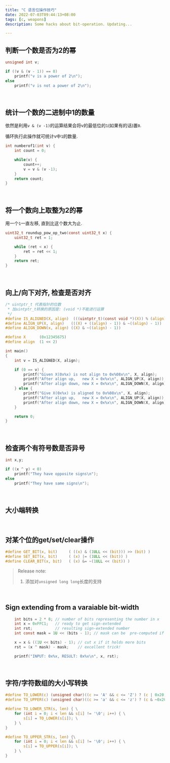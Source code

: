 ```yaml
---
title: "C 语言位操作技巧"
date: 2022-07-03T09:44:13+08:00
tags: [c, weapons]
description: Some hacks about bit-operation. Updating...

---
```


## 判断一个数是否为2的幂
```c
unsigned int v;

if ((v & (v - 1)) == 0) 
    printf("v is a power of 2\n");
else 
    printf("v is not a power of 2\n");
```

&nbsp;
## 统计一个数的二进制中1的数量

依然是利用`v & (v -1)`的运算结果会将v的最低位的`1`(如果有的话)置`0`.

循环执行此操作就可统计v中`1`的数量.

```c
int numberof1(int v) {
    int count = 0;

    while(v) {
        count++;
        v = v & (v -1);
    }
    return count;
}
```


&nbsp;
## 将一个数向上取整为2的幂

用一个`1`一直左移, 直到比这个数大为止.

```c
uint32_t roundup_pow_op_two(const uint32_t x) {
    uint32_t ret = 1;

    while (ret < x) {
        ret = ret << 1;
    }
    return ret;
}
```

&nbsp;
## 向上/向下对齐, 检查是否对齐
```c
/* uintptr_t 代表指针的位数
 * 加uintptr_t转换的原因是: (void *)不能进行运算
 */
#define IS_ALIGNED(X, align)  (((uintptr_t)(const void *)(X)) % (align) == 0)
#define ALIGN_UP(X, align)   (((X) + ((align) - 1)) & ~((align) - 1))
#define ALIGN_DOWN(x, align) ((X) & ~((align) - 1))

#define X      (0x12345675)
#define align  (1 << 2)

int main()
{
    int v = IS_ALIGNED(X, align);

    if (0 == v) {
        printf("Given X(0x%x) is not align to 0x%08x\n", X, align);
        printf("After align up,   new X = 0x%x\n", ALIGN_UP(X, align));
        printf("After align down, new X = 0x%x\n", ALIGN_DOWN(X, align));
    } else {
        printf("Give X(0x%x) is aligned to 0x%08x\n", X, align);
        printf("After align up,   new X = 0x%x\n", ALIGN_UP(X, align));
        printf("After align down, new X = 0x%x\n", ALIGN_DOWN(X, align));
    }

    return 0;
}
```


&nbsp;
## 检查两个有符号数是否异号
```c
int x,y;

if ((x ^ y) < 0) 
    printf("They have opposite signs\n");
else
    printf("They have same signs\n");
```

&nbsp;
## 大小端转换


&nbsp;
## 对某个位的get/set/clear操作

```c
#define GET_BIT(x, bit)     ( ((x) & (1ULL << (bit))) >> (bit) )
#define SET_BIT(x, bit)     ( (x) |= (1ULL << (bit)) )
#define CLEAR_BIT(x, bit)   ( (x) &= ~(1ULL << (bit)) )
```
> Release note: 
> 1. 添加对`unsigned long long`长度的支持

&nbsp;
## Sign extending from a varaiable bit-width

```c
    int bits = 2 * 8; // number of bits representing the number in x
    int x = 0xFFC1;   // ready to get sign-extended
    int rst;          // resulting sign-extended number
    int const mask = 1U << (bits - 1); // mask can be  pre-computed if bits if fixed.

    x = x & ((1U << bits) - 1); // cut x if it holds more bits
    rst = (x ^ mask) - mask;    // excellent trick!

    printf("INPUT: 0x%x, RESULT: 0x%x\n", x, rst);
```

&nbsp;
## 字符/字符数组的大小写转换
```c
#define TO_LOWER(c) (unsigned char)((c >= 'A' && c <= 'Z') ? (c | 0x20) : c)
#define TO_UPPER(c) (unsigned char)((c >= 'a' && c <= 'z') ? (c & ~0x20) : c)

#define TO_LOWER_STR(s, len) { \
    for (int i = 0; i < len && s[i] != '\0'; i++) { \
        s[i] = TO_LOWER(s[i]); \
    } \
}

#define TO_UPPER_STR(s, len) {\
    for (int i = 0; i < len && s[i] != '\0'; i++) { \
        s[i] = TO_UPPER(s[i]); \
    } \
}
```
